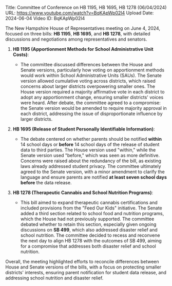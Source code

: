 Title: Committee of Conference on HB 1195, HB 1695, HB 1278 (06/04/2024)
URL: https://www.youtube.com/watch?v=BqKApWp02I4
Upload Date: 2024-06-04
Video ID: BqKApWp02I4

The New Hampshire House of Representatives meeting on June 4, 2024, focused on three bills: **HB 1195**, **HB 1695**, and **HB 1278**, with detailed discussions and negotiations among representatives and senators.

1. **HB 1195 (Apportionment Methods for School Administrative Unit Costs)**:
   - The committee discussed differences between the House and Senate versions, particularly how voting on apportionment methods would work within School Administrative Units (SAUs). The Senate version allowed cumulative voting across districts, which raised concerns about larger districts overpowering smaller ones. The House version required a majority affirmative vote in each district to adopt any apportionment change, ensuring smaller districts' voices were heard. After debate, the committee agreed to a compromise: the Senate version would be amended to require majority approval in each district, addressing the issue of disproportionate influence by larger districts.

2. **HB 1695 (Release of Student Personally Identifiable Information)**:
   - The debate centered on whether parents should be notified **within** 14 school days or **before** 14 school days of the release of student data to third parties. The House version used "within," while the Senate version used "before," which was seen as more definitive. Concerns were raised about the redundancy of the bill, as existing laws already addressed student privacy. The committee ultimately agreed to the Senate version, with a minor amendment to clarify the language and ensure parents are notified **at least seven school days before** the data release.

3. **HB 1278 (Therapeutic Cannabis and School Nutrition Programs)**:
   - This bill aimed to expand therapeutic cannabis certifications and included provisions from the "Feed Our Kids" initiative. The Senate added a third section related to school food and nutrition programs, which the House had not previously supported. The committee debated whether to retain this section, especially given ongoing discussions on **SB 499**, which also addressed disaster relief and school nutrition. The committee decided to recess and reconvene the next day to align HB 1278 with the outcomes of SB 499, aiming for a compromise that addresses both disaster relief and school nutrition.

Overall, the meeting highlighted efforts to reconcile differences between House and Senate versions of the bills, with a focus on protecting smaller districts' interests, ensuring parent notification for student data release, and addressing school nutrition and disaster relief.